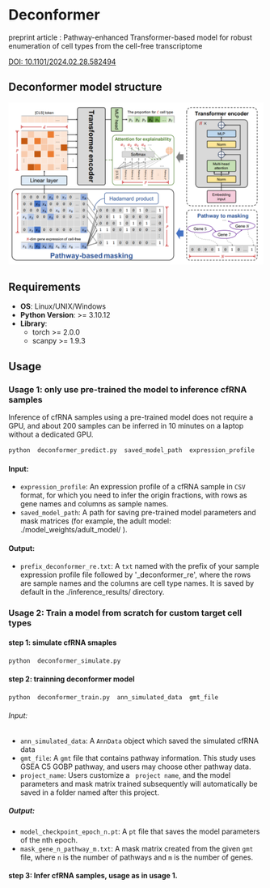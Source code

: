 # Deconformer

preprint article : Pathway-enhanced Transformer-based model for robust enumeration of cell types from the cell-free transcriptome

[DOI: 10.1101/2024.02.28.582494](https://doi.org/10.1101/2024.02.28.582494)

## Deconformer model structure
![model structure](model_structure.png)

## Requirements

- **OS**: Linux/UNIX/Windows
- **Python Version**: >= 3.10.12
- **Library**:
  - torch >= 2.0.0
  - scanpy >= 1.9.3

## Usage

### Usage 1: only use pre-trained the model to inference cfRNA samples
Inference of cfRNA samples using a pre-trained model does not require a GPU, and about 200 samples can be inferred in 10 minutes on a laptop without a dedicated GPU.

```python
python  deconformer_predict.py  saved_model_path  expression_profile 
```

#### Input:

- `expression_profile`: An expression profile of a cfRNA sample in `CSV` format, for which you need to infer the origin fractions, with rows as gene names and columns as sample names.
- `saved_model_path`: A path for saving pre-trained model parameters and mask matrices (for example, the adult model:  ./model_weights/adult_model/ ).

#### Output:
- `prefix_deconformer_re.txt`: A `txt` named with the prefix of your sample expression profile file followed by '_deconformer_re', where the rows are sample names and the columns are cell type names. It is saved by default in the ./inference_results/ directory.



### Usage 2: Train a model from scratch for custom target cell types
#### step 1: simulate cfRNA smaples
```python
python  deconformer_simulate.py
```
#### step 2: trainning deconformer model
 ```python
python  deconformer_train.py  ann_simulated_data  gmt_file  
```
###### Input:
- `ann_simulated_data`: A `AnnData` object which saved the simulated cfRNA data
- `gmt_file`: A `gmt` file that contains pathway information. This study uses GSEA C5 GOBP pathway, and users may choose other pathway data.
- `project_name`:  Users customize a ` project name`, and the model parameters and mask matrix trained subsequently will automatically be saved in a folder named after this project.
##### Output:
- `model_checkpoint_epoch_n.pt`: A `pt` file that saves the model parameters of the nth epoch.
- `mask_gene_n_pathway_m.txt`: A mask matrix created from the given `gmt` file, where `n` is the number of pathways and `m` is the number of genes.

#### step 3: Infer cfRNA samples, usage as in usage 1.
